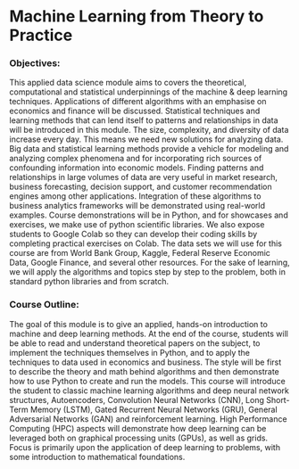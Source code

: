 # Machine Learning from Theory to Practice

### Objectives:
This applied data science module aims to covers the theoretical, computational and statistical
underpinnings of the machine & deep learning techniques. Applications of different algorithms with an
emphasise on economics and finance will be discussed. Statistical techniques and learning methods that can
lend itself to patterns and relationships in data will be introduced in this module. The size, complexity,
and diversity of data increase every day. This means we need new solutions for analyzing data. Big data
and statistical learning methods provide a vehicle for modeling and analyzing complex phenomena and
for incorporating rich sources of confounding information into economic models. Finding patterns and
relationships in large volumes of data are very useful in market research, business forecasting, decision
support, and customer recommendation engines among other applications. Integration of these algorithms
to business analytics frameworks will be demonstrated using real-world examples. Course demonstrations
will be in Python, and for showcases and exercises, we make use of python scientific libraries. We also expose
students to Google Colab so they can develop their coding skills by completing practical exercises on Colab.
The data sets we will use for this course are from World Bank Group, Kaggle, Federal Reserve Economic
Data, Google Finance, and several other resources. For the sake of learning, we will apply the algorithms
and topics step by step to the problem, both in standard python libraries and from scratch.

### Course Outline: 
The goal of this module is to give an applied, hands-on introduction to machine and deep
learning methods. At the end of the course, students will be able to read and understand theoretical papers
on the subject, to implement the techniques themselves in Python, and to apply the techniques to data used
in economics and business. The style will be first to describe the theory and math behind algorithms and
then demonstrate how to use Python to create and run the models. This course will introduce the student to
classic machine learning algorithms and deep neural network structures, Autoencoders, Convolution Neural
Networks (CNN), Long Short-Term Memory (LSTM), Gated Recurrent Neural Networks (GRU), General
Adversarial Networks (GAN) and reinforcement learning. High Performance Computing (HPC) aspects
will demonstrate how deep learning can be leveraged both on graphical processing units (GPUs), as well
as grids. Focus is primarily upon the application of deep learning to problems, with some introduction to
mathematical foundations.
